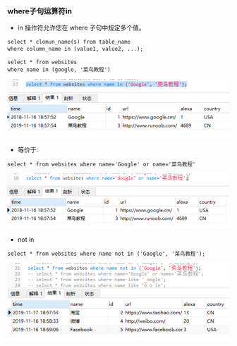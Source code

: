 ### where子句运算符in

* in 操作符允许您在 where 子句中规定多个值。

```MySql
select * clomun_name(s) from table_name 
where column_name in (value1, value2, ...);
```

```MySql
select * from websites 
where name in (google, '菜鸟教程')
```
<img src='./img/select_where_in.png' />


* 等价于:

```MySql
select * from websites where name='Google' or name='菜鸟教程'
```
<img src='./img/select_where_in_.png' />


* not in

```MySql
select * from websites where name not in ('Google', '菜鸟教程');
```
<img src='./img/select_where_in-not.png' />